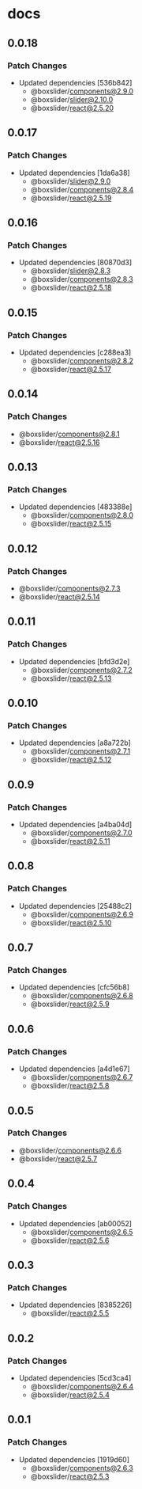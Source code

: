 # docs

## 0.0.18

### Patch Changes

- Updated dependencies [536b842]
  - @boxslider/components@2.9.0
  - @boxslider/slider@2.10.0
  - @boxslider/react@2.5.20

## 0.0.17

### Patch Changes

- Updated dependencies [1da6a38]
  - @boxslider/slider@2.9.0
  - @boxslider/components@2.8.4
  - @boxslider/react@2.5.19

## 0.0.16

### Patch Changes

- Updated dependencies [80870d3]
  - @boxslider/slider@2.8.3
  - @boxslider/components@2.8.3
  - @boxslider/react@2.5.18

## 0.0.15

### Patch Changes

- Updated dependencies [c288ea3]
  - @boxslider/components@2.8.2
  - @boxslider/react@2.5.17

## 0.0.14

### Patch Changes

- @boxslider/components@2.8.1
- @boxslider/react@2.5.16

## 0.0.13

### Patch Changes

- Updated dependencies [483388e]
  - @boxslider/components@2.8.0
  - @boxslider/react@2.5.15

## 0.0.12

### Patch Changes

- @boxslider/components@2.7.3
- @boxslider/react@2.5.14

## 0.0.11

### Patch Changes

- Updated dependencies [bfd3d2e]
  - @boxslider/components@2.7.2
  - @boxslider/react@2.5.13

## 0.0.10

### Patch Changes

- Updated dependencies [a8a722b]
  - @boxslider/components@2.7.1
  - @boxslider/react@2.5.12

## 0.0.9

### Patch Changes

- Updated dependencies [a4ba04d]
  - @boxslider/components@2.7.0
  - @boxslider/react@2.5.11

## 0.0.8

### Patch Changes

- Updated dependencies [25488c2]
  - @boxslider/components@2.6.9
  - @boxslider/react@2.5.10

## 0.0.7

### Patch Changes

- Updated dependencies [cfc56b8]
  - @boxslider/components@2.6.8
  - @boxslider/react@2.5.9

## 0.0.6

### Patch Changes

- Updated dependencies [a4d1e67]
  - @boxslider/components@2.6.7
  - @boxslider/react@2.5.8

## 0.0.5

### Patch Changes

- @boxslider/components@2.6.6
- @boxslider/react@2.5.7

## 0.0.4

### Patch Changes

- Updated dependencies [ab00052]
  - @boxslider/components@2.6.5
  - @boxslider/react@2.5.6

## 0.0.3

### Patch Changes

- Updated dependencies [8385226]
  - @boxslider/react@2.5.5

## 0.0.2

### Patch Changes

- Updated dependencies [5cd3ca4]
  - @boxslider/components@2.6.4
  - @boxslider/react@2.5.4

## 0.0.1

### Patch Changes

- Updated dependencies [1919d60]
  - @boxslider/components@2.6.3
  - @boxslider/react@2.5.3

